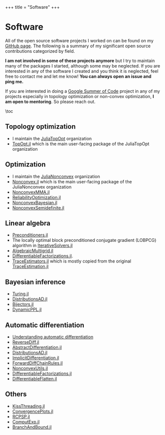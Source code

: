 +++
title = "Software"
+++

# Software

All of the open source software projects I worked on can be found on my [GitHub page](https://github.com/mohamed82008). The following is a summary of my significant open source contributions categorized by field.

**I am not involved in some of these projects anymore** but I try to maintain many of the packages I started, although some may be neglected. If you are interested in any of the software I created and you think it is neglected, feel free to contact me and let me know! **You can always open an issue and ping me.**

If you are interested in doing a [Google Summer of Code](https://summerofcode.withgoogle.com) project in any of my projects especially in topology optimization or non-convex optimization, **I am open to mentoring**. So please reach out.

\toc

## Topology optimization

- I maintain the [JuliaTopOpt](https://github.com/JuliaTopOpt) organization
- [TopOpt.jl](https://github.com/JuliaTopOpt/TopOpt.jl) which is the main user-facing package of the JuliaTopOpt organization

## Optimization

- I maintain the [JuliaNonconvex](https://github.com/JuliaNonconvex) organization
- [Nonconvex.jl](https://github.com/JuliaNonconvex/Nonconvex.jl) which is the main user-facing package of the JuliaNonconvex organization
- [NonconvexMMA.jl](https://github.com/JuliaNonconvex/NonconvexMMA.jl)
- [ReliabilityOptimization.jl](https://github.com/JuliaNonconvex/ReliabilityOptimization.jl)
- [NonconvexBayesian.jl](https://github.com/JuliaNonconvex/NonconvexBayesian.jl)
- [NonconvexSemidefinite.jl](https://github.com/JuliaNonconvex/NonconvexSemidefinite.jl)

## Linear algebra

- [Preconditioners.jl](https://github.com/JuliaLinearAlgebra/Preconditioners.jl)
- The locally optimal block preconditioned conjugate gradient (LOBPCG) algorithm in [IterativeSolvers.jl](https://github.com/JuliaLinearAlgebra/IterativeSolvers.jl)
- [AlgebraicMultigrid.jl](https://github.com/JuliaLinearAlgebra/AlgebraicMultigrid.jl)
- [DifferentiableFactorizations.jl](https://github.com/mohamed82008/DifferentiableFactorizationsjl).
- [TraceEstimators.jl](https://github.com/mohamed82008/TraceEstimators.jl) which is mostly copied from the original [TraceEstimation.jl](https://github.com/luca-aki/TraceEstimation.jl)

## Bayesian inference

- [Turing.jl](https://github.com/TuringLang/Turing.jl)
- [DistributionsAD.jl](https://github.com/TuringLang/DistributionsAD.jl)
- [Bijectors.jl](https://github.com/TuringLang/Bijectors.jl)
- [DynamicPPL.jl](https://github.com/TuringLang/DynamicPPL.jl)

## Automatic differentiation

- [Understanding automatic differentiation](https://www.youtube.com/watch?v=UqymrMG-Qi4&t=1857s)
- [ReverseDiff.jl](https://github.com/JuliaDiff/ReverseDiff.jl)
- [AbstractDifferentiation.jl](https://github.com/JuliaDiff/AbstractDifferentiation.jl)
- [DistributionsAD.jl](https://github.com/TuringLang/DistributionsAD.jl)
- [ImplicitDifferentiation.jl](https://github.com/gdalle/ImplicitDifferentiation.jl)
- [ForwardDiffChainRules.jl](https://github.com/ThummeTo/ForwardDiffChainRules.jl)
- [NonconvexUtils.jl](https://github.com/JuliaNonconvex/NonconvexUtils.jl)
- [DifferentiableFactorizations.jl](https://github.com/mohamed82008/DifferentiableFactorizations.jl)
- [DifferentiableFlatten.jl](https://github.com/JuliaNonconvex/DifferentiableFlatten.jl)

## Others

- [KissThreading.jl](https://github.com/mohamed82008/KissThreading.jl)
- [ConvergencePlots.jl](https://github.com/mohamed82008/ConvergencePlots.jl)
- [RCPSP.jl](https://github.com/mohamed82008/RCPSP.jl)
- [ComputExp.jl](https://github.com/mohamed82008/ComputExp.jl)
- [BranchAndBound.jl](https://github.com/mohamed82008/BranchAndBound.jl)
